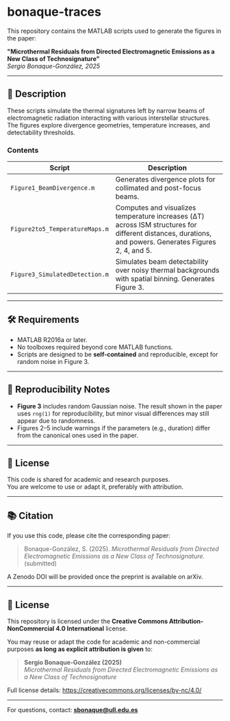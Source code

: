 # bonaque-traces
This repository contains the MATLAB scripts used to generate the figures in the paper:

**"Microthermal Residuals from Directed Electromagnetic Emissions as a New Class of Technosignature"**  
*Sergio Bonaque-González, 2025*

---

## 📄 Description

These scripts simulate the thermal signatures left by narrow beams of electromagnetic radiation interacting with various interstellar structures. The figures explore divergence geometries, temperature increases, and detectability thresholds.

### Contents

| Script                         | Description                                                  |
|-------------------------------|--------------------------------------------------------------|
| `Figure1_BeamDivergence.m`    | Generates divergence plots for collimated and post-focus beams. |
| `Figure2to5_TemperatureMaps.m`| Computes and visualizes temperature increases (ΔT) across ISM structures for different distances, durations, and powers. Generates Figures 2, 4, and 5. 
| `Figure3_SimulatedDetection.m`| Simulates beam detectability over noisy thermal backgrounds with spatial binning. Generates Figure 3. |

---

## 🛠 Requirements

- MATLAB R2016a or later.
- No toolboxes required beyond core MATLAB functions.
- Scripts are designed to be **self-contained** and reproducible, except for random noise in Figure 3.

---

## 🔁 Reproducibility Notes

- **Figure 3** includes random Gaussian noise. The result shown in the paper uses `rng(1)` for reproducibility, but minor visual differences may still appear due to randomness.
- Figures 2–5 include warnings if the parameters (e.g., duration) differ from the canonical ones used in the paper.

---

## 📜 License

This code is shared for academic and research purposes.  
You are welcome to use or adapt it, preferably with attribution.

---

## 📚 Citation

If you use this code, please cite the corresponding paper:

> Bonaque-González, S. (2025). *Microthermal Residuals from Directed Electromagnetic Emissions as a New Class of Technosignature.* (submitted)

A Zenodo DOI will be provided once the preprint is available on arXiv.

---
## 📄 License

This repository is licensed under the **Creative Commons Attribution-NonCommercial 4.0 International** license.

You may reuse or adapt the code for academic and non-commercial purposes **as long as explicit attribution is given** to:

> **Sergio Bonaque-González (2025)**  
> *Microthermal Residuals from Directed Electromagnetic Emissions as a New Class of Technosignature*

Full license details: https://creativecommons.org/licenses/by-nc/4.0/

---
For questions, contact: **sbonaque@ull.edu.es**

